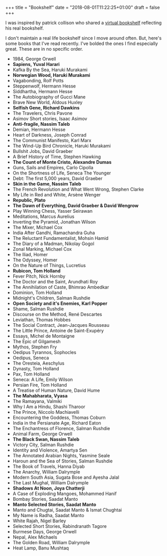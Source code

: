 +++
title = "Bookshelf"
date = "2018-08-01T11:22:25+01:00"
draft = false
+++

I was inspired by patrick collison who shared a [virtual bookshelf](https://patrickcollison.com/bookshelf) reflecting his real bookshelf.

I don't maintain a real life bookshelf since I move around often. But, here's some books that I've read recently. I've bolded the ones I find especially great. These are in no specific order.

- 1984, George Orwell
- **Sapiens, Yuval Harari**
- Kafka By the Sea, Haruki Murakami
- **Norwegian Wood, Haruki Murakami**
- Vagabonding, Rolf Potts
- Steppenwolf, Hermann Hesse
- Siddhartha, Hermann Hesse
- The Autobiography of Gucci Mane
- Brave New World, Aldous Huxley
- **Selfish Gene, Richard Dawkins**
- The Travelers, Chris Pavone
- Asimov Short stories, Isaac Asimov
- **Anti-fragile, Nassim Taleb**
- Demian, Hermann Hesse
- Heart of Darkness, Joseph Conrad
- The Communist Manifesto, Karl Marx
- The Wind-Up Bird Chronicle, Haruki Murakami
- Bullshit Jobs, David Graeber
- A Brief History of Time, Stephen Hawking
- **The Count of Monte Cristo, Alexandre Dumas**
- Guns, Sails and Empires, Carlo Cipolla
- On the Shortness of Life, Seneca The Younger
- Debt: The first 5,000 years, David Graeber
- **Skin in the Game, Nassim Taleb**
- The French Revolution and What Went Wrong, Stephen Clarke
- My Life in Red and White, Arsène Wenger
- **Republic, Plato**
- **The Dawn of Everything, David Graeber & David Wengrow**
- Play Winning Chess, Yasser Seirawan
- Meditations, Marcus Aurelius
- Inverting the Pyramid, Jonathan Wilson
- The Mixer, Michael Cox
- India After Gandhi, Ramachandra Guha
- The Reluctant Fundamentalist, Mohsin Hamid
- The Diary of a Madman, Nikolay Gogol
- Zonal Marking, Michael Cox
- The Iliad, Homer
- The Odyssey, Homer
- On the Nature of Things, Lucretius
- **Rubicon, Tom Holland**
- Fever Pitch, Nick Hornby
- The Doctor and the Saint, Arundhati Roy
- The Annihilation of Caste, Bhimrao Ambedkar
- Dominion, Tom Holland
- Midnight's Children, Salman Rushdie
- **Open Society and it's Enemies, Karl Popper**
- Shame, Salman Rushdie
- Discourse on the Method, René Descartes
- Leviathan, Thomas Hobbes
- The Social Contract, Jean-Jacques Rousseau
- The Little Prince, Antoine de Saint-Exupéry
- Essays, Michel de Montaigne
- The Epic of Gilgamesh
- Mythos, Stephen Fry
- Oedipus Tyrannos, Sophocles
- Oedipus, Seneca
- The Oresteia, Aeschylus
- Dynasty, Tom Holland
- Pax, Tom Holland
- Seneca: A Life, Emily Wilson
- Persian Fire, Tom Holland
- A Treatise of Human Nature, David Hume
- **The Mahabharata, Vyasa**
- The Ramayana, Valmiki
- Why I Am a Hindu, Shashi Tharoor
- The Prince, Niccolo Machiavelli
- Encountering the Goddess, Thomas Coburn
- India in the Persianate Age, Richard Eaton
- The Enchantress of Florence, Salman Rushdie
- Animal Farm, George Orwell
- **The Black Swan, Nassim Taleb**
- Victory City, Salman Rushdie
- Identity and Violence, Amartya Sen
- The Annotated Arabian Nights, Yasmine Seale
- Haroun and the Sea of Stories, Salman Rushdie
- The Book of Travels, Hanna Diyab
- The Anarchy, William Dalrymple
- Modern South Asia, Sugata Bose and Ayesha Jalal
- The Last Mughal, William Dalrymple
- **Shadows At Noon, Joya Chatterji**
- A Case of Exploding Mangoes, Mohammed Hanif
- Bombay Stories, Saadat Manto
- **Manto Selected Stories, Saadat Manto**
- Manto and Chugtai, Saadat Manto & Ismat Chughtai
- My Name is Radha, Saadat Manto
- White Rajah, Nigel Barley
- Selected Short Stories, Rabindranath Tagore
- Burmese Days, George Orwell
- Nepal, Alex Michaels
- The Golden Road, William Dalrymple
- Heat Lamp, Banu Mushtaq
